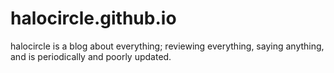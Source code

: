 # halocircle.github.io
halocircle is a blog about everything; reviewing everything, saying anything, and is periodically and poorly updated. 
